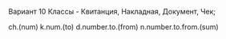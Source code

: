 Вариант 10 Классы - Квитанция, Накладная, Документ, Чек; 

ch.(num)
k.num.(to)
d.number.to.(from)
n.number.to.from.(sum)
